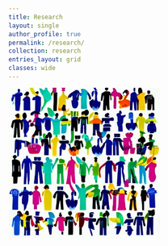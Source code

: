 ```yaml
---
title: Research
layout: single
author_profile: true
permalink: /research/
collection: research
entries_layout: grid
classes: wide
---
```


<space>

<img align="center" src="/assets/images/picture2.jpg" alt="my research" style="width:300px;height:300px;">
